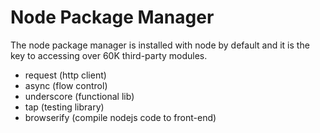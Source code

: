 # Node Package Manager

The node package manager is installed with node by default and it is the key to accessing over 60K third-party modules.

* request (http client)
* async (flow control)
* underscore (functional lib)
* tap (testing library)
* browserify (compile nodejs code to front-end)


